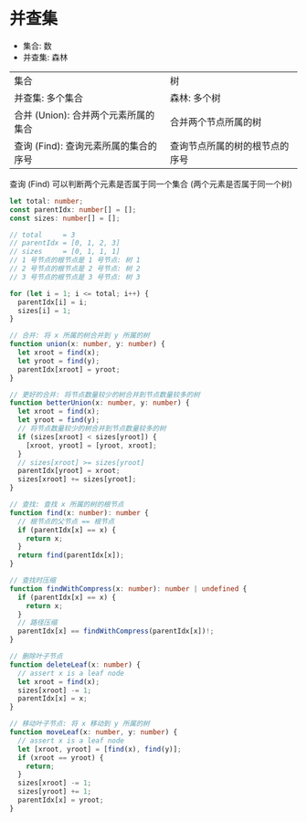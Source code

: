 # 并查集

- 集合: 数
- 并查集: 森林

|                                       |                                |
| ------------------------------------- | ------------------------------ |
| 集合                                  | 树                             |
| 并查集: 多个集合                      | 森林: 多个树                   |
| 合并 (Union): 合并两个元素所属的集合  | 合并两个节点所属的树           |
| 查询 (Find): 查询元素所属的集合的序号 | 查询节点所属的树的根节点的序号 |

查询 (Find) 可以判断两个元素是否属于同一个集合 (两个元素是否属于同一个树)

```ts
let total: number;
const parentIdx: number[] = [];
const sizes: number[] = [];

// total     = 3
// parentIdx = [0, 1, 2, 3]
// sizes     = [0, 1, 1, 1]
// 1 号节点的根节点是 1 号节点: 树 1
// 2 号节点的根节点是 2 号节点: 树 2
// 3 号节点的根节点是 3 号节点: 树 3

for (let i = 1; i <= total; i++) {
  parentIdx[i] = i;
  sizes[i] = 1;
}

// 合并: 将 x 所属的树合并到 y 所属的树
function union(x: number, y: number) {
  let xroot = find(x);
  let yroot = find(y);
  parentIdx[xroot] = yroot;
}

// 更好的合并: 将节点数量较少的树合并到节点数量较多的树
function betterUnion(x: number, y: number) {
  let xroot = find(x);
  let yroot = find(y);
  // 将节点数量较少的树合并到节点数量较多的树
  if (sizes[xroot] < sizes[yroot]) {
    [xroot, yroot] = [yroot, xroot];
  }
  // sizes[xroot] >= sizes[yroot]
  parentIdx[yroot] = xroot;
  sizes[xroot] += sizes[yroot];
}

// 查找: 查找 x 所属的树的根节点
function find(x: number): number {
  // 根节点的父节点 == 根节点
  if (parentIdx[x] == x) {
    return x;
  }
  return find(parentIdx[x]);
}

// 查找时压缩
function findWithCompress(x: number): number | undefined {
  if (parentIdx[x] == x) {
    return x;
  }
  // 路径压缩
  parentIdx[x] == findWithCompress(parentIdx[x])!;
}

// 删除叶子节点
function deleteLeaf(x: number) {
  // assert x is a leaf node
  let xroot = find(x);
  sizes[xroot] -= 1;
  parentIdx[x] = x;
}

// 移动叶子节点: 将 x 移动到 y 所属的树
function moveLeaf(x: number, y: number) {
  // assert x is a leaf node
  let [xroot, yroot] = [find(x), find(y)];
  if (xroot == yroot) {
    return;
  }
  sizes[xroot] -= 1;
  sizes[yroot] += 1;
  parentIdx[x] = yroot;
}
```
